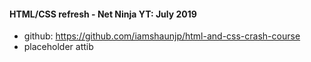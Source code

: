 #### HTML/CSS refresh - Net Ninja YT: July 2019

* github: https://github.com/iamshaunjp/html-and-css-crash-course
* placeholder attib

